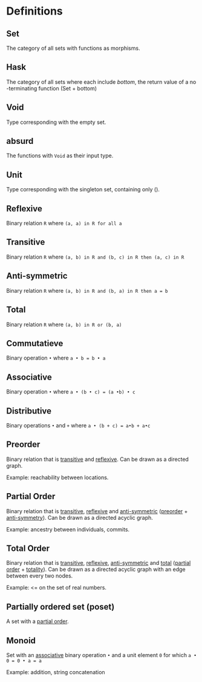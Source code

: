 # Definitions

## Set
The category of all sets with functions as morphisms.

## Hask
The category of all sets where each include *bottom*, the return value of a no -terminating function
(Set + bottom)

## Void
Type corresponding with the empty set.

## absurd
The functions with `Void` as their input type.

## Unit
Type corresponding with the singleton set, containing only ().

## Reflexive
Binary relation `R` where `(a, a) in R for all a`

## Transitive
Binary relation `R` where `(a, b) in R and (b, c) in R then (a, c) in R`

## Anti-symmetric
Binary relation `R` where `(a, b) in R and (b, a) in R then a = b`

## Total
Binary relation `R` where `(a, b) in R or (b, a)`

## Commutatieve
Binary operation `•` where `a • b = b • a`

## Associative
Binary operation `•` where `a • (b • c) = (a •b) • c`

## Distributive
Binary operations `•` and `+` where `a • (b + c) = a•b + a•c`

## Preorder
Binary relation that is [transitive](#transitive) and [reflexive](#reflexive).  Can be drawn as a
directed graph.

Example: reachability between locations.

## Partial Order
Binary relation that is [transitive](#transitive), [reflexive](#reflexive) and
[anti-symmetric](#anti-reflexive) ([preorder](#preorder) + [anti-symmetry](#anti-symmetry)).  Can be
drawn as a directed acyclic graph.

Example: ancestry between individuals, commits.

## Total Order
Binary relation that is [transitive](#transitive), [reflexive](#reflexive),
[anti-symmetric](anti-symmetric) and [total](#total) ([partial order](#partial-order) +
[totality](#total)).  Can be drawn as a directed acyclic graph with an edge between every two nodes.

Example: <= on the set of real numbers.

## Partially ordered set (poset)
A set with a [partial order](#partial-order).

## Monoid
Set with an [associative](#associative) binary operation `•` and a unit element `0` for which
`a • 0 = 0 • a = a`

Example: addition, string concatenation
